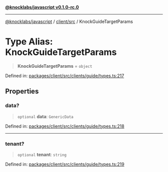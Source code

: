 [**@knocklabs/javascript v0.1.0-rc.0**](../../../README.md)

***

[@knocklabs/javascript](../../../modules.md) / [client/src](../README.md) / KnockGuideTargetParams

# Type Alias: KnockGuideTargetParams

> **KnockGuideTargetParams** = `object`

Defined in: [packages/client/src/clients/guide/types.ts:217](https://github.com/knocklabs/javascript/blob/main/packages/client/src/clients/guide/types.ts#L217)

## Properties

### data?

> `optional` **data**: `GenericData`

Defined in: [packages/client/src/clients/guide/types.ts:218](https://github.com/knocklabs/javascript/blob/main/packages/client/src/clients/guide/types.ts#L218)

***

### tenant?

> `optional` **tenant**: `string`

Defined in: [packages/client/src/clients/guide/types.ts:219](https://github.com/knocklabs/javascript/blob/main/packages/client/src/clients/guide/types.ts#L219)
